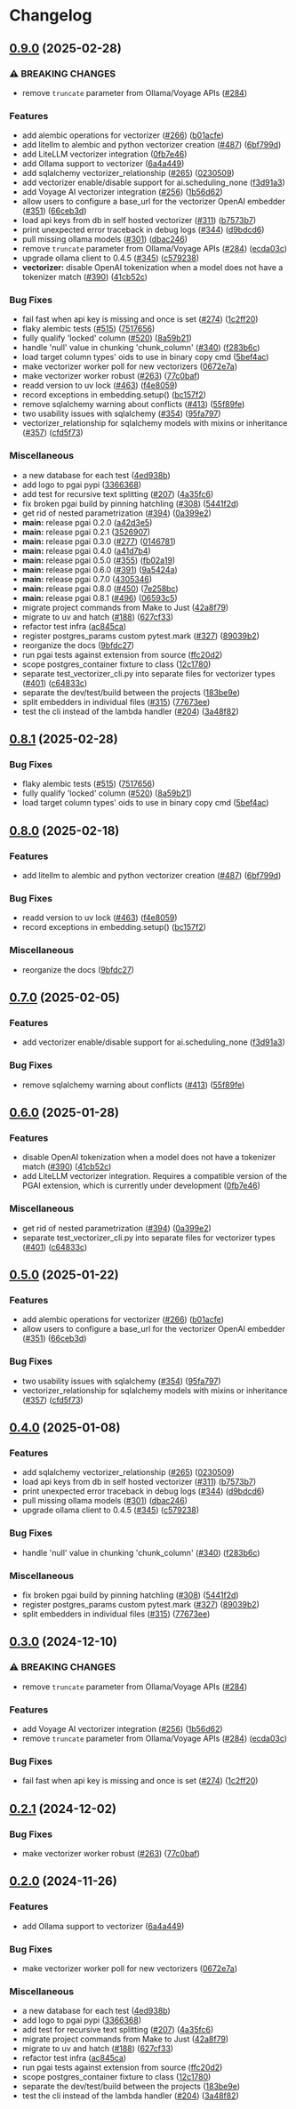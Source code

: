 # Changelog

## [0.9.0](https://github.com/mahdi-shafiei/pgai/compare/pgai-v0.8.1...pgai-v0.9.0) (2025-02-28)


### ⚠ BREAKING CHANGES

* remove `truncate` parameter from Ollama/Voyage APIs ([#284](https://github.com/mahdi-shafiei/pgai/issues/284))

### Features

* add alembic operations for vectorizer ([#266](https://github.com/mahdi-shafiei/pgai/issues/266)) ([b01acfe](https://github.com/mahdi-shafiei/pgai/commit/b01acfeeb7f0472de0337442c3c63a51d6690167))
* add litellm to alembic and python vectorizer creation ([#487](https://github.com/mahdi-shafiei/pgai/issues/487)) ([6bf799d](https://github.com/mahdi-shafiei/pgai/commit/6bf799dfc613e08171ac1d817006d580d56d4178))
* add LiteLLM vectorizer integration ([0fb7e46](https://github.com/mahdi-shafiei/pgai/commit/0fb7e46b9eb1f69b0fb67c6a67ff5bf9e96c0cf3))
* add Ollama support to vectorizer ([6a4a449](https://github.com/mahdi-shafiei/pgai/commit/6a4a449e99e2e5e62b5f551206a0b28e5ad40802))
* add sqlalchemy vectorizer_relationship ([#265](https://github.com/mahdi-shafiei/pgai/issues/265)) ([0230509](https://github.com/mahdi-shafiei/pgai/commit/0230509a374c472d65280769f92f0baeebb908d7))
* add vectorizer enable/disable support for ai.scheduling_none ([f3d91a3](https://github.com/mahdi-shafiei/pgai/commit/f3d91a3a774703a46fb88e9b378039eaedb5dcc8))
* add Voyage AI vectorizer integration ([#256](https://github.com/mahdi-shafiei/pgai/issues/256)) ([1b56d62](https://github.com/mahdi-shafiei/pgai/commit/1b56d62295faf996697db75f3a9ac9391869a3bb))
* allow users to configure a base_url for the vectorizer OpenAI embedder ([#351](https://github.com/mahdi-shafiei/pgai/issues/351)) ([66ceb3d](https://github.com/mahdi-shafiei/pgai/commit/66ceb3dc62712b82f45e2485072595c2f402065b))
* load api keys from db in self hosted vectorizer ([#311](https://github.com/mahdi-shafiei/pgai/issues/311)) ([b7573b7](https://github.com/mahdi-shafiei/pgai/commit/b7573b79711a691a37201e06f6e5ba52631b69b9))
* print unexpected error traceback in debug logs ([#344](https://github.com/mahdi-shafiei/pgai/issues/344)) ([d9bdcd6](https://github.com/mahdi-shafiei/pgai/commit/d9bdcd633fe372fca14dd97d830aeed9789f78ac))
* pull missing ollama models ([#301](https://github.com/mahdi-shafiei/pgai/issues/301)) ([dbac246](https://github.com/mahdi-shafiei/pgai/commit/dbac246b563f10d1704b40bf16038b16529d6888))
* remove `truncate` parameter from Ollama/Voyage APIs ([#284](https://github.com/mahdi-shafiei/pgai/issues/284)) ([ecda03c](https://github.com/mahdi-shafiei/pgai/commit/ecda03cf5d27f750db534801719413d0abcfa557))
* upgrade ollama client to 0.4.5 ([#345](https://github.com/mahdi-shafiei/pgai/issues/345)) ([c579238](https://github.com/mahdi-shafiei/pgai/commit/c57923804532980d8b2bb5e3b47a927c48f55df0))
* **vectorizer:** disable OpenAI tokenization when a model does not have a tokenizer match ([#390](https://github.com/mahdi-shafiei/pgai/issues/390)) ([41cb52c](https://github.com/mahdi-shafiei/pgai/commit/41cb52ceb10e484d3051480d17ef0b7f2154bac9))


### Bug Fixes

* fail fast when api key is missing and once is set ([#274](https://github.com/mahdi-shafiei/pgai/issues/274)) ([1c2ff20](https://github.com/mahdi-shafiei/pgai/commit/1c2ff2013fd64949a8f5c6374e3134af1b2551f4))
* flaky alembic tests ([#515](https://github.com/mahdi-shafiei/pgai/issues/515)) ([7517656](https://github.com/mahdi-shafiei/pgai/commit/7517656413c92614d5a034fa07f9cc45d7ce3a4e))
* fully qualify 'locked' column ([#520](https://github.com/mahdi-shafiei/pgai/issues/520)) ([8a59b21](https://github.com/mahdi-shafiei/pgai/commit/8a59b2184673f56c248fda80f197a9e528970183))
* handle 'null' value in chunking 'chunk_column' ([#340](https://github.com/mahdi-shafiei/pgai/issues/340)) ([f283b6c](https://github.com/mahdi-shafiei/pgai/commit/f283b6cecd7da42a5197da6219b990598e19f9f0))
* load target column types' oids to use in binary copy cmd ([5bef4ac](https://github.com/mahdi-shafiei/pgai/commit/5bef4ac56bf349ffb28eeb0ddfc35677c63f9f83))
* make vectorizer worker poll for new vectorizers ([0672e7a](https://github.com/mahdi-shafiei/pgai/commit/0672e7a71e2792c984ce9a590a06de9bfd25c8b5))
* make vectorizer worker robust ([#263](https://github.com/mahdi-shafiei/pgai/issues/263)) ([77c0baf](https://github.com/mahdi-shafiei/pgai/commit/77c0baf57438a837f47c179769bc684edeafbfc8))
* readd version to uv lock ([#463](https://github.com/mahdi-shafiei/pgai/issues/463)) ([f4e8059](https://github.com/mahdi-shafiei/pgai/commit/f4e805941be3b398cf55898f91018cfdf07ab714))
* record exceptions in embedding.setup() ([bc157f2](https://github.com/mahdi-shafiei/pgai/commit/bc157f2a7525f730b25c7f561123e6c42d53390f))
* remove sqlalchemy warning about conflicts ([#413](https://github.com/mahdi-shafiei/pgai/issues/413)) ([55f89fe](https://github.com/mahdi-shafiei/pgai/commit/55f89fe48779e5bb2ddfd0f4ba7e0e01218f5a76))
* two usability issues with sqlalchemy ([#354](https://github.com/mahdi-shafiei/pgai/issues/354)) ([95fa797](https://github.com/mahdi-shafiei/pgai/commit/95fa797f559adfbaf91ff5198db0d7c45381e1dc))
* vectorizer_relationship for sqlalchemy models with mixins or inheritance ([#357](https://github.com/mahdi-shafiei/pgai/issues/357)) ([cfd5f73](https://github.com/mahdi-shafiei/pgai/commit/cfd5f73606e1a6b88eab00d043bded8d898ab4dd))


### Miscellaneous

* a new database for each test ([4ed938b](https://github.com/mahdi-shafiei/pgai/commit/4ed938bd86932bf21340e14007210d8dc6fd72e1))
* add logo to pgai pypi ([3366368](https://github.com/mahdi-shafiei/pgai/commit/336636872b39ce371d801f4ffacd1ea57e67b9f5))
* add test for recursive text splitting ([#207](https://github.com/mahdi-shafiei/pgai/issues/207)) ([4a35fc6](https://github.com/mahdi-shafiei/pgai/commit/4a35fc693395bc4125b9654650043cad5929889e))
* fix broken pgai build by pinning hatchling ([#308](https://github.com/mahdi-shafiei/pgai/issues/308)) ([5441f2d](https://github.com/mahdi-shafiei/pgai/commit/5441f2d3445b1f2afc85ce34b220002b8e4cf08f))
* get rid of nested parametrization ([#394](https://github.com/mahdi-shafiei/pgai/issues/394)) ([0a399e2](https://github.com/mahdi-shafiei/pgai/commit/0a399e2739096844f4066181be1e8bf686085c16))
* **main:** release pgai 0.2.0 ([a42d3e5](https://github.com/mahdi-shafiei/pgai/commit/a42d3e59652b7adbd4a688f0e099f647f14f0901))
* **main:** release pgai 0.2.1 ([3526907](https://github.com/mahdi-shafiei/pgai/commit/3526907940f91b87a9f24a25460d16be398598af))
* **main:** release pgai 0.3.0 ([#277](https://github.com/mahdi-shafiei/pgai/issues/277)) ([0146781](https://github.com/mahdi-shafiei/pgai/commit/0146781f4ba641ae78fd5943a5fbb6997519c1a5))
* **main:** release pgai 0.4.0 ([a41d7b4](https://github.com/mahdi-shafiei/pgai/commit/a41d7b4f2dd4c2cff03d5882762b37d92b405f43))
* **main:** release pgai 0.5.0 ([#355](https://github.com/mahdi-shafiei/pgai/issues/355)) ([fb02a19](https://github.com/mahdi-shafiei/pgai/commit/fb02a19ea03debec7d7fbf7bdce3e3603b078292))
* **main:** release pgai 0.6.0 ([#391](https://github.com/mahdi-shafiei/pgai/issues/391)) ([9a5424a](https://github.com/mahdi-shafiei/pgai/commit/9a5424a330fbd802175d7f6b40feedf0e88ba2da))
* **main:** release pgai 0.7.0 ([4305346](https://github.com/mahdi-shafiei/pgai/commit/430534638b0a055d4c0e8ca7720a386276f3ca53))
* **main:** release pgai 0.8.0 ([#450](https://github.com/mahdi-shafiei/pgai/issues/450)) ([7e258bc](https://github.com/mahdi-shafiei/pgai/commit/7e258bcdf55cb449c689ea2f0a059f477205148a))
* **main:** release pgai 0.8.1 ([#496](https://github.com/mahdi-shafiei/pgai/issues/496)) ([06593c5](https://github.com/mahdi-shafiei/pgai/commit/06593c5f59c9599e2e2e528b8cafc3da06d11c10))
* migrate project commands from Make to Just ([42a8f79](https://github.com/mahdi-shafiei/pgai/commit/42a8f795c89bfc7526008dda7c99a3d6a4ecce70))
* migrate to uv and hatch ([#188](https://github.com/mahdi-shafiei/pgai/issues/188)) ([627cf33](https://github.com/mahdi-shafiei/pgai/commit/627cf33e802cac01f2a204aecf994ceb9509a84e))
* refactor test infra ([ac845ca](https://github.com/mahdi-shafiei/pgai/commit/ac845ca8dc834e0359113fd63d30c6ec98e041a7))
* register postgres_params custom pytest.mark ([#327](https://github.com/mahdi-shafiei/pgai/issues/327)) ([89039b2](https://github.com/mahdi-shafiei/pgai/commit/89039b2181192191dad48dc8206e76b17643e129))
* reorganize the docs ([9bfdc27](https://github.com/mahdi-shafiei/pgai/commit/9bfdc2756a8953019e0df2e5bce95472f255c2c3))
* run pgai tests against extension from source ([ffc20d2](https://github.com/mahdi-shafiei/pgai/commit/ffc20d243c2a632d01c5e3476ddbc6c636d994c1))
* scope postgres_container fixture to class ([12c1780](https://github.com/mahdi-shafiei/pgai/commit/12c17809ec235d759e37eaa0898ea3274fea6319))
* separate test_vectorizer_cli.py into separate files for vectorizer types ([#401](https://github.com/mahdi-shafiei/pgai/issues/401)) ([c64833c](https://github.com/mahdi-shafiei/pgai/commit/c64833c1d616120b8e29863107aa2ffc71b94405))
* separate the dev/test/build between the projects ([183be9e](https://github.com/mahdi-shafiei/pgai/commit/183be9e82632287c35081c4eefd81ff99d4bd4ba))
* split embedders in individual files ([#315](https://github.com/mahdi-shafiei/pgai/issues/315)) ([77673ee](https://github.com/mahdi-shafiei/pgai/commit/77673eee81191c7f2c8966010fe8f04d9a929dee))
* test the cli instead of the lambda handler ([#204](https://github.com/mahdi-shafiei/pgai/issues/204)) ([3a48f82](https://github.com/mahdi-shafiei/pgai/commit/3a48f82b103175b83d1036bff31b00f5122606aa))

## [0.8.1](https://github.com/timescale/pgai/compare/pgai-v0.8.0...pgai-v0.8.1) (2025-02-28)


### Bug Fixes

* flaky alembic tests ([#515](https://github.com/timescale/pgai/issues/515)) ([7517656](https://github.com/timescale/pgai/commit/7517656413c92614d5a034fa07f9cc45d7ce3a4e))
* fully qualify 'locked' column ([#520](https://github.com/timescale/pgai/issues/520)) ([8a59b21](https://github.com/timescale/pgai/commit/8a59b2184673f56c248fda80f197a9e528970183))
* load target column types' oids to use in binary copy cmd ([5bef4ac](https://github.com/timescale/pgai/commit/5bef4ac56bf349ffb28eeb0ddfc35677c63f9f83))

## [0.8.0](https://github.com/timescale/pgai/compare/pgai-v0.7.0...pgai-v0.8.0) (2025-02-18)


### Features

* add litellm to alembic and python vectorizer creation ([#487](https://github.com/timescale/pgai/issues/487)) ([6bf799d](https://github.com/timescale/pgai/commit/6bf799dfc613e08171ac1d817006d580d56d4178))


### Bug Fixes

* readd version to uv lock ([#463](https://github.com/timescale/pgai/issues/463)) ([f4e8059](https://github.com/timescale/pgai/commit/f4e805941be3b398cf55898f91018cfdf07ab714))
* record exceptions in embedding.setup() ([bc157f2](https://github.com/timescale/pgai/commit/bc157f2a7525f730b25c7f561123e6c42d53390f))


### Miscellaneous

* reorganize the docs ([9bfdc27](https://github.com/timescale/pgai/commit/9bfdc2756a8953019e0df2e5bce95472f255c2c3))

## [0.7.0](https://github.com/timescale/pgai/compare/pgai-v0.6.0...pgai-v0.7.0) (2025-02-05)


### Features

* add vectorizer enable/disable support for ai.scheduling_none ([f3d91a3](https://github.com/timescale/pgai/commit/f3d91a3a774703a46fb88e9b378039eaedb5dcc8))


### Bug Fixes

* remove sqlalchemy warning about conflicts ([#413](https://github.com/timescale/pgai/issues/413)) ([55f89fe](https://github.com/timescale/pgai/commit/55f89fe48779e5bb2ddfd0f4ba7e0e01218f5a76))

## [0.6.0](https://github.com/timescale/pgai/compare/pgai-v0.5.0...pgai-v0.6.0) (2025-01-28)


### Features

* disable OpenAI tokenization when a model does not have a tokenizer match ([#390](https://github.com/timescale/pgai/issues/390)) ([41cb52c](https://github.com/timescale/pgai/commit/41cb52ceb10e484d3051480d17ef0b7f2154bac9))
* add LiteLLM vectorizer integration. Requires a compatible version of the PGAI extension, which is currently under development ([0fb7e46](https://github.com/timescale/pgai/commit/0fb7e46b9eb1f69b0fb67c6a67ff5bf9e96c0cf3))


### Miscellaneous

* get rid of nested parametrization ([#394](https://github.com/timescale/pgai/issues/394)) ([0a399e2](https://github.com/timescale/pgai/commit/0a399e2739096844f4066181be1e8bf686085c16))
* separate test_vectorizer_cli.py into separate files for vectorizer types ([#401](https://github.com/timescale/pgai/issues/401)) ([c64833c](https://github.com/timescale/pgai/commit/c64833c1d616120b8e29863107aa2ffc71b94405))

## [0.5.0](https://github.com/timescale/pgai/compare/pgai-v0.4.0...pgai-v0.5.0) (2025-01-22)


### Features

* add alembic operations for vectorizer ([#266](https://github.com/timescale/pgai/issues/266)) ([b01acfe](https://github.com/timescale/pgai/commit/b01acfeeb7f0472de0337442c3c63a51d6690167))
* allow users to configure a base_url for the vectorizer OpenAI embedder ([#351](https://github.com/timescale/pgai/issues/351)) ([66ceb3d](https://github.com/timescale/pgai/commit/66ceb3dc62712b82f45e2485072595c2f402065b))


### Bug Fixes

* two usability issues with sqlalchemy ([#354](https://github.com/timescale/pgai/issues/354)) ([95fa797](https://github.com/timescale/pgai/commit/95fa797f559adfbaf91ff5198db0d7c45381e1dc))
* vectorizer_relationship for sqlalchemy models with mixins or inheritance ([#357](https://github.com/timescale/pgai/issues/357)) ([cfd5f73](https://github.com/timescale/pgai/commit/cfd5f73606e1a6b88eab00d043bded8d898ab4dd))

## [0.4.0](https://github.com/timescale/pgai/compare/pgai-v0.3.0...pgai-v0.4.0) (2025-01-08)


### Features

* add sqlalchemy vectorizer_relationship ([#265](https://github.com/timescale/pgai/issues/265)) ([0230509](https://github.com/timescale/pgai/commit/0230509a374c472d65280769f92f0baeebb908d7))
* load api keys from db in self hosted vectorizer ([#311](https://github.com/timescale/pgai/issues/311)) ([b7573b7](https://github.com/timescale/pgai/commit/b7573b79711a691a37201e06f6e5ba52631b69b9))
* print unexpected error traceback in debug logs ([#344](https://github.com/timescale/pgai/issues/344)) ([d9bdcd6](https://github.com/timescale/pgai/commit/d9bdcd633fe372fca14dd97d830aeed9789f78ac))
* pull missing ollama models ([#301](https://github.com/timescale/pgai/issues/301)) ([dbac246](https://github.com/timescale/pgai/commit/dbac246b563f10d1704b40bf16038b16529d6888))
* upgrade ollama client to 0.4.5 ([#345](https://github.com/timescale/pgai/issues/345)) ([c579238](https://github.com/timescale/pgai/commit/c57923804532980d8b2bb5e3b47a927c48f55df0))


### Bug Fixes

* handle 'null' value in chunking 'chunk_column' ([#340](https://github.com/timescale/pgai/issues/340)) ([f283b6c](https://github.com/timescale/pgai/commit/f283b6cecd7da42a5197da6219b990598e19f9f0))


### Miscellaneous

* fix broken pgai build by pinning hatchling ([#308](https://github.com/timescale/pgai/issues/308)) ([5441f2d](https://github.com/timescale/pgai/commit/5441f2d3445b1f2afc85ce34b220002b8e4cf08f))
* register postgres_params custom pytest.mark ([#327](https://github.com/timescale/pgai/issues/327)) ([89039b2](https://github.com/timescale/pgai/commit/89039b2181192191dad48dc8206e76b17643e129))
* split embedders in individual files ([#315](https://github.com/timescale/pgai/issues/315)) ([77673ee](https://github.com/timescale/pgai/commit/77673eee81191c7f2c8966010fe8f04d9a929dee))

## [0.3.0](https://github.com/timescale/pgai/compare/pgai-v0.2.1...pgai-v0.3.0) (2024-12-10)


### ⚠ BREAKING CHANGES

* remove `truncate` parameter from Ollama/Voyage APIs ([#284](https://github.com/timescale/pgai/issues/284))

### Features

* add Voyage AI vectorizer integration ([#256](https://github.com/timescale/pgai/issues/256)) ([1b56d62](https://github.com/timescale/pgai/commit/1b56d62295faf996697db75f3a9ac9391869a3bb))
* remove `truncate` parameter from Ollama/Voyage APIs ([#284](https://github.com/timescale/pgai/issues/284)) ([ecda03c](https://github.com/timescale/pgai/commit/ecda03cf5d27f750db534801719413d0abcfa557))


### Bug Fixes

* fail fast when api key is missing and once is set ([#274](https://github.com/timescale/pgai/issues/274)) ([1c2ff20](https://github.com/timescale/pgai/commit/1c2ff2013fd64949a8f5c6374e3134af1b2551f4))

## [0.2.1](https://github.com/timescale/pgai/compare/pgai-v0.2.0...pgai-v0.2.1) (2024-12-02)


### Bug Fixes

* make vectorizer worker robust ([#263](https://github.com/timescale/pgai/issues/263)) ([77c0baf](https://github.com/timescale/pgai/commit/77c0baf57438a837f47c179769bc684edeafbfc8))

## [0.2.0](https://github.com/timescale/pgai/compare/v0.1.0...pgai-v0.2.0) (2024-11-26)


### Features

* add Ollama support to vectorizer ([6a4a449](https://github.com/timescale/pgai/commit/6a4a449e99e2e5e62b5f551206a0b28e5ad40802))


### Bug Fixes

* make vectorizer worker poll for new vectorizers ([0672e7a](https://github.com/timescale/pgai/commit/0672e7a71e2792c984ce9a590a06de9bfd25c8b5))


### Miscellaneous

* a new database for each test ([4ed938b](https://github.com/timescale/pgai/commit/4ed938bd86932bf21340e14007210d8dc6fd72e1))
* add logo to pgai pypi ([3366368](https://github.com/timescale/pgai/commit/336636872b39ce371d801f4ffacd1ea57e67b9f5))
* add test for recursive text splitting ([#207](https://github.com/timescale/pgai/issues/207)) ([4a35fc6](https://github.com/timescale/pgai/commit/4a35fc693395bc4125b9654650043cad5929889e))
* migrate project commands from Make to Just ([42a8f79](https://github.com/timescale/pgai/commit/42a8f795c89bfc7526008dda7c99a3d6a4ecce70))
* migrate to uv and hatch ([#188](https://github.com/timescale/pgai/issues/188)) ([627cf33](https://github.com/timescale/pgai/commit/627cf33e802cac01f2a204aecf994ceb9509a84e))
* refactor test infra ([ac845ca](https://github.com/timescale/pgai/commit/ac845ca8dc834e0359113fd63d30c6ec98e041a7))
* run pgai tests against extension from source ([ffc20d2](https://github.com/timescale/pgai/commit/ffc20d243c2a632d01c5e3476ddbc6c636d994c1))
* scope postgres_container fixture to class ([12c1780](https://github.com/timescale/pgai/commit/12c17809ec235d759e37eaa0898ea3274fea6319))
* separate the dev/test/build between the projects ([183be9e](https://github.com/timescale/pgai/commit/183be9e82632287c35081c4eefd81ff99d4bd4ba))
* test the cli instead of the lambda handler ([#204](https://github.com/timescale/pgai/issues/204)) ([3a48f82](https://github.com/timescale/pgai/commit/3a48f82b103175b83d1036bff31b00f5122606aa))
